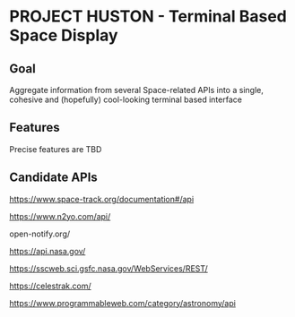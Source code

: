 # PROJECT HUSTON - Terminal Based Space Display 

## Goal
Aggregate information from several Space-related APIs into a single, cohesive and (hopefully) cool-looking terminal based interface

## Features
Precise features are TBD

## Candidate APIs

https://www.space-track.org/documentation#/api

https://www.n2yo.com/api/

open-notify.org/

https://api.nasa.gov/

https://sscweb.sci.gsfc.nasa.gov/WebServices/REST/

https://celestrak.com/

https://www.programmableweb.com/category/astronomy/api
